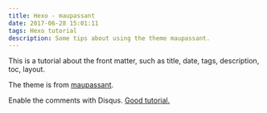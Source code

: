 ```yaml
---
title: Hexo - maupassant
date: 2017-06-28 15:01:11
tags: Hexo tutorial
description: Some tips about using the theme maupassant.
---
```


This is a tutorial about the front matter, such as title, date, tags, description, toc, layout.

The theme is from [maupassant](https://www.haomwei.com/technology/maupassant-hexo.html#支持语言).

Enable the comments with Disqus. [Good tutorial.](http://www.jianshu.com/p/c4f65ebe23ad) 